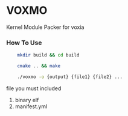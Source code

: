 # VOXMO
Kernel Module Packer for voxia

### How To Use
```bash 
    mkdir build && cd build
```
```bash
    cmake .. && make
```
```bash
    ./voxmo -o {output} {file1} {file2} ...
```

file you must included
1.  binary elf
2.  manifest.yml